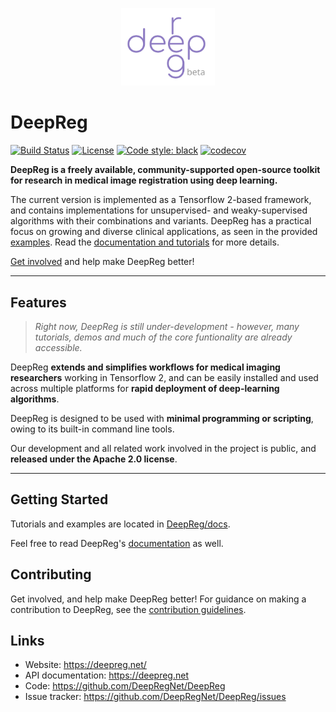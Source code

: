 <p align="center">
	<img src="./deepreg_logo_purple_beta.svg" alt="deepreg_logo" title="DeepReg" width="150" />
</p>

# DeepReg

[![Build Status](https://travis-ci.org/DeepRegNet/DeepReg.svg?branch=master)](https://travis-ci.org/DeepRegNet/DeepReg)
[![License](https://img.shields.io/badge/License-Apache%202.0-blue.svg)](https://opensource.org/licenses/Apache-2.0)
[![Code style: black](https://img.shields.io/badge/code%20style-black-000000.svg)](https://github.com/psf/black)
[![codecov](https://codecov.io/gh/DeepRegNet/DeepReg/branch/master/graph/badge.svg)](https://codecov.io/gh/DeepRegNet/DeepReg)

**DeepReg is a freely available, community-supported open-source toolkit for research in
medical image registration using deep learning.**

The current version is implemented as a Tensorflow 2-based framework, and contains
implementations for unsupervised- and weaky-supervised algorithms with their
combinations and variants. DeepReg has a practical focus on growing and diverse clinical
applications, as seen in the provided [examples](./docs/tutorial_demo.md). Read the
[documentation and tutorials](https://deepregnet.github.io/DeepReg/#/) for more details.

[Get involved](./docs/CONTRIBUTING.md) and help make DeepReg better!

---

## Features

> _Right now, DeepReg is still under-development - however, many tutorials, demos and much
of the core funtionality are already accessible._

DeepReg **extends and simplifies workflows for medical imaging researchers** working in
Tensorflow 2, and can be easily installed and used across multiple platforms for **rapid
deployment of deep-learning algorithms**.

DeepReg is designed to be used with **minimal programming or scripting**, owing to its
built-in command line tools.

Our development and all related work involved in the project is public, and **released
under the Apache 2.0 license**.

---

## Getting Started

Tutorials and examples are located in [DeepReg/docs](./docs/tutorial_demo.md).

Feel free to read DeepReg's [documentation](https://deepregnet.github.io/DeepReg/#/) as well.

## Contributing

Get involved, and help make DeepReg better! For guidance on making a contribution to DeepReg, see the [contribution guidelines](./docs/CONTRIBUTING.md).

## Links

- Website: https://deepreg.net/
- API documentation: https://deepreg.net
- Code: https://github.com/DeepRegNet/DeepReg
- Issue tracker: https://github.com/DeepRegNet/DeepReg/issues
